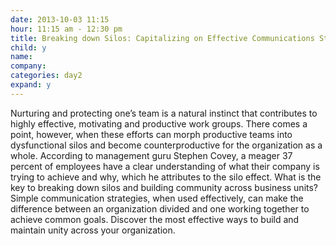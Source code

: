 ```yaml
---
date: 2013-10-03 11:15
hour: 11:15 am - 12:30 pm
title: Breaking down Silos: Capitalizing on Effective Communications Strategies
child: y
name: 
company:
categories: day2
expand: y
---
```

Nurturing and protecting one’s team is a natural instinct that contributes to highly effective, motivating and productive work groups. There comes a point, however, when these efforts can morph productive teams into dysfunctional silos and become counterproductive for the organization as a whole. According to management guru Stephen Covey, a meager 37 percent of employees have a clear understanding of what their company is trying to achieve and why, which he attributes to the silo effect. What is the key to breaking down silos and building community across business units? Simple communication strategies, when used effectively, can make the difference between an organization divided and one working together to achieve common goals. Discover the most effective ways to build and maintain unity across your organization.